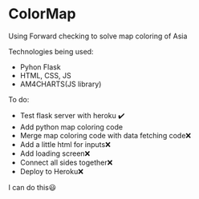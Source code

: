 # ColorMap
Using Forward checking to solve map coloring of Asia

Technologies being used:
* Pyhon Flask
* HTML, CSS, JS
* AM4CHARTS(JS library)

To do:
* Test flask server with heroku :heavy_check_mark:
* Add python map coloring code
* Merge map coloring code with data fetching code:x:	
* Add a little html for inputs:x:	
* Add loading screen:x:	
* Connect all sides together:x:	
* Deploy to Heroku:x:	

I can do this:smiley:


